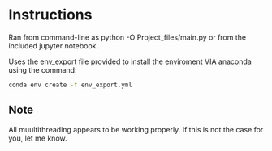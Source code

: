 # Instructions
Ran from command-line as python -O Project_files/main.py or from the included jupyter notebook.

Uses the env_export file provided to install the enviroment VIA anaconda using the command:

```BASH
conda env create -f env_export.yml
```

## Note
All muultithreading appears to be working properly. If this is not the case for you, let me know.
